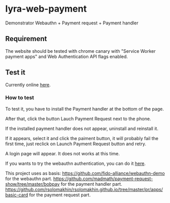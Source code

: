 # lyra-web-payment

Demonstrator Webauthn + Payment request + Payment handler

## Requirement

The website should be tested with chrome canary with "Service Worker payment apps" and Web Authentication API flags enabled.

## Test it

Currently online [here](https://test-payment-handler.appspot.com/).

### How to test

To test it, you have to install the Payment handler at the bottom of the page.

After that, click the button Lauch Payment Request next to the phone.

If the installed payment handler does not appear, uninstall and reinstall it.

If it appears, select it and click the paiment button, it will probably fail the first time, just reclick on Launch Payment Request button and retry.

A login page will appear. It does not works at this time.

If you wants to try the webauthn authentication, you can do it [here](https://test-payment-handler.appspot.com/pages/authentication.html).

This project uses as basis:
     https://github.com/fido-alliance/webauthn-demo for the webauthn part.
     https://github.com/madmath/payment-request-show/tree/master/bobpay for the payment handler part.
     https://github.com/rsolomakhin/rsolomakhin.github.io/tree/master/pr/apps/basic-card for the payment request part.
